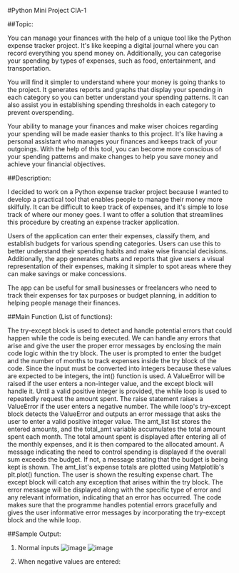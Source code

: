 #Python Mini Project CIA-1

##Topic:

You can manage your finances with the help of a unique tool like the Python expense tracker project. It's like keeping a digital journal where you can record everything you spend money on. Additionally, you can categorise your spending by types of expenses, such as food, entertainment, and transportation.

You will find it simpler to understand where your money is going thanks to the project. It generates reports and graphs that display your spending in each category so you can better understand your spending patterns. It can also assist you in establishing spending thresholds in each category to prevent overspending.

Your ability to manage your finances and make wiser choices regarding your spending will be made easier thanks to this project. It's like having a personal assistant who manages your finances and keeps track of your outgoings. With the help of this tool, you can become more conscious of your spending patterns and make changes to help you save money and achieve your financial objectives.

##Description:

I decided to work on a Python expense tracker project because I wanted to develop a practical tool that enables people to manage their money more skilfully. It can be difficult to keep track of expenses, and it's simple to lose track of where our money goes. I want to offer a solution that streamlines this procedure by creating an expense tracker application.

Users of the application can enter their expenses, classify them, and establish budgets for various spending categories. Users can use this to better understand their spending habits and make wise financial decisions. Additionally, the app generates charts and reports that give users a visual representation of their expenses, making it simpler to spot areas where they can make savings or make concessions.

The app can be useful for small businesses or freelancers who need to track their expenses for tax purposes or budget planning, in addition to helping people manage their finances.


##Main Function (List of functions):

The try-except block is used to detect and handle potential errors that could happen while the code is being executed. We can handle any errors that arise and give the user the proper error messages by enclosing the main code logic within the try block.
The user is prompted to enter the budget and the number of months to track expenses inside the try block of the code. Since the input must be converted into integers because these values are expected to be integers, the int() function is used. A ValueError will be raised if the user enters a non-integer value, and the except block will handle it.
Until a valid positive integer is provided, the while loop is used to repeatedly request the amount spent. The raise statement raises a ValueError if the user enters a negative number. The while loop's try-except block detects the ValueError and outputs an error message that asks the user to enter a valid positive integer value.
The amt_list list stores the entered amounts, and the total_amt variable accumulates the total amount spent each month.
The total amount spent is displayed after entering all of the monthly expenses, and it is then compared to the allocated amount. A message indicating the need to control spending is displayed if the overall sum exceeds the budget. If not, a message stating that the budget is being kept is shown.
The amt_list's expense totals are plotted using Matplotlib's plt.plot() function. The user is shown the resulting expense chart.
The except block will catch any exception that arises within the try block. The error message will be displayed along with the specific type of error and any relevant information, indicating that an error has occurred.
The code makes sure that the programme handles potential errors gracefully and gives the user informative error messages by incorporating the try-except block and the while loop.











##Sample Output:
1)	Normal inputs
  ![image](https://github.com/AkanshahChristLavasaaaaa/ExpenseTracker_CIA1_DALmb/assets/118894850/ce289cc8-311e-40a2-951c-93135d760093)
  ![image](https://github.com/AkanshahChristLavasaaaaa/ExpenseTracker_CIA1_DALmb/assets/118894850/cc4a96ab-339b-4f42-a362-03238fe6855d)


 


3)	When negative values are entered:


 



